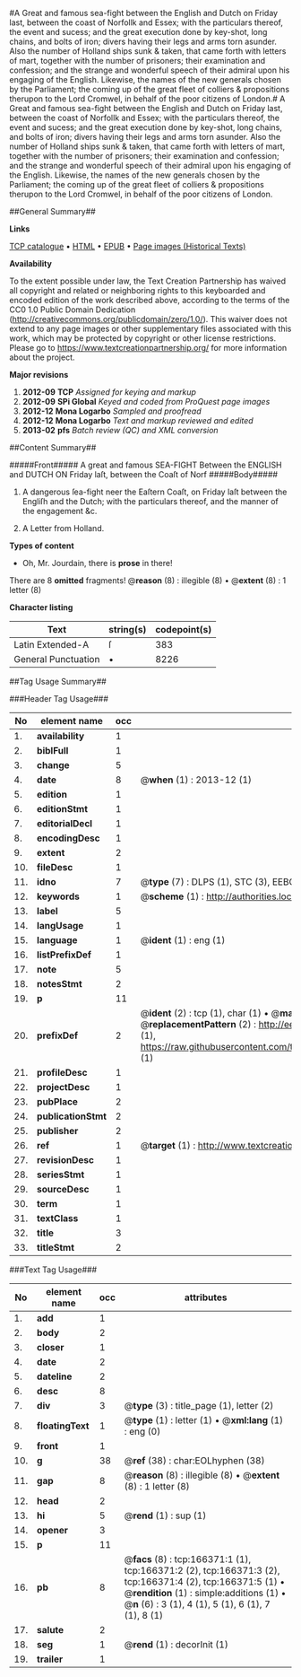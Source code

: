 #A Great and famous sea-fight between the English and Dutch on Friday last, between the coast of Norfollk and Essex; with the particulars thereof, the event and sucess; and the great execution done by key-shot, long chains, and bolts of iron; divers having their legs and arms torn asunder. Also the number of Holland ships sunk & taken, that came forth with letters of mart, together with the number of prisoners; their examination and confession; and the strange and wonderful speech of their admiral upon his engaging of the English. Likewise, the names of the new generals chosen by the Parliament; the coming up of the great fleet of colliers & propositions therupon to the Lord Cromwel, in behalf of the poor citizens of London.#
A Great and famous sea-fight between the English and Dutch on Friday last, between the coast of Norfollk and Essex; with the particulars thereof, the event and sucess; and the great execution done by key-shot, long chains, and bolts of iron; divers having their legs and arms torn asunder. Also the number of Holland ships sunk & taken, that came forth with letters of mart, together with the number of prisoners; their examination and confession; and the strange and wonderful speech of their admiral upon his engaging of the English. Likewise, the names of the new generals chosen by the Parliament; the coming up of the great fleet of colliers & propositions therupon to the Lord Cromwel, in behalf of the poor citizens of London.

##General Summary##

**Links**

[TCP catalogue](http://www.ota.ox.ac.uk/tcp/)  • 
[HTML](http://tei.it.ox.ac.uk/tcp/Texts-HTML/free/A85/A85574.html)  • 
[EPUB](http://tei.it.ox.ac.uk/tcp/Texts-EPUB/free/A85/A85574.epub) • 
[Page images (Historical Texts)](https://historicaltexts.jisc.ac.uk/eebo-99865917e)

**Availability**

To the extent possible under law, the Text Creation Partnership has waived all copyright and related or neighboring rights to this keyboarded and encoded edition of the work described above, according to the terms of the CC0 1.0 Public Domain Dedication (http://creativecommons.org/publicdomain/zero/1.0/). This waiver does not extend to any page images or other supplementary files associated with this work, which may be protected by copyright or other license restrictions. Please go to https://www.textcreationpartnership.org/ for more information about the project.

**Major revisions**

1. __2012-09__ __TCP__ *Assigned for keying and markup*
1. __2012-09__ __SPi Global__ *Keyed and coded from ProQuest page images*
1. __2012-12__ __Mona Logarbo__ *Sampled and proofread*
1. __2012-12__ __Mona Logarbo__ *Text and markup reviewed and edited*
1. __2013-02__ __pfs__ *Batch review (QC) and XML conversion*

##Content Summary##

#####Front#####
A great and famous SEA-FIGHT Between the ENGLISH and DUTCH ON Friday laſt, between the Coaſt of Norf
#####Body#####

1. A dangerous ſea-fight neer the Eaſtern Coaſt, on Friday laſt between the Engliſh and the Dutch; with the particulars thereof, and the manner of the engagement &c.

1. A Letter from Holland.

**Types of content**

  * Oh, Mr. Jourdain, there is **prose** in there!

There are 8 **omitted** fragments! 
 @__reason__ (8) : illegible (8)  •  @__extent__ (8) : 1 letter (8)

**Character listing**


|Text|string(s)|codepoint(s)|
|---|---|---|
|Latin Extended-A|ſ|383|
|General Punctuation|•|8226|

##Tag Usage Summary##

###Header Tag Usage###

|No|element name|occ|attributes|
|---|---|---|---|
|1.|__availability__|1||
|2.|__biblFull__|1||
|3.|__change__|5||
|4.|__date__|8| @__when__ (1) : 2013-12 (1)|
|5.|__edition__|1||
|6.|__editionStmt__|1||
|7.|__editorialDecl__|1||
|8.|__encodingDesc__|1||
|9.|__extent__|2||
|10.|__fileDesc__|1||
|11.|__idno__|7| @__type__ (7) : DLPS (1), STC (3), EEBO-CITATION (1), PROQUEST (1), VID (1)|
|12.|__keywords__|1| @__scheme__ (1) : http://authorities.loc.gov/ (1)|
|13.|__label__|5||
|14.|__langUsage__|1||
|15.|__language__|1| @__ident__ (1) : eng (1)|
|16.|__listPrefixDef__|1||
|17.|__note__|5||
|18.|__notesStmt__|2||
|19.|__p__|11||
|20.|__prefixDef__|2| @__ident__ (2) : tcp (1), char (1)  •  @__matchPattern__ (2) : ([0-9\-]+):([0-9IVX]+) (1), (.+) (1)  •  @__replacementPattern__ (2) : http://eebo.chadwyck.com/downloadtiff?vid=$1&page=$2 (1), https://raw.githubusercontent.com/textcreationpartnership/Texts/master/tcpchars.xml#$1 (1)|
|21.|__profileDesc__|1||
|22.|__projectDesc__|1||
|23.|__pubPlace__|2||
|24.|__publicationStmt__|2||
|25.|__publisher__|2||
|26.|__ref__|1| @__target__ (1) : http://www.textcreationpartnership.org/docs/. (1)|
|27.|__revisionDesc__|1||
|28.|__seriesStmt__|1||
|29.|__sourceDesc__|1||
|30.|__term__|1||
|31.|__textClass__|1||
|32.|__title__|3||
|33.|__titleStmt__|2||


###Text Tag Usage###

|No|element name|occ|attributes|
|---|---|---|---|
|1.|__add__|1||
|2.|__body__|2||
|3.|__closer__|1||
|4.|__date__|2||
|5.|__dateline__|2||
|6.|__desc__|8||
|7.|__div__|3| @__type__ (3) : title_page (1), letter (2)|
|8.|__floatingText__|1| @__type__ (1) : letter (1)  •  @__xml:lang__ (1) : eng (0)|
|9.|__front__|1||
|10.|__g__|38| @__ref__ (38) : char:EOLhyphen (38)|
|11.|__gap__|8| @__reason__ (8) : illegible (8)  •  @__extent__ (8) : 1 letter (8)|
|12.|__head__|2||
|13.|__hi__|5| @__rend__ (1) : sup (1)|
|14.|__opener__|3||
|15.|__p__|11||
|16.|__pb__|8| @__facs__ (8) : tcp:166371:1 (1), tcp:166371:2 (2), tcp:166371:3 (2), tcp:166371:4 (2), tcp:166371:5 (1)  •  @__rendition__ (1) : simple:additions (1)  •  @__n__ (6) : 3 (1), 4 (1), 5 (1), 6 (1), 7 (1), 8 (1)|
|17.|__salute__|2||
|18.|__seg__|1| @__rend__ (1) : decorInit (1)|
|19.|__trailer__|1||
